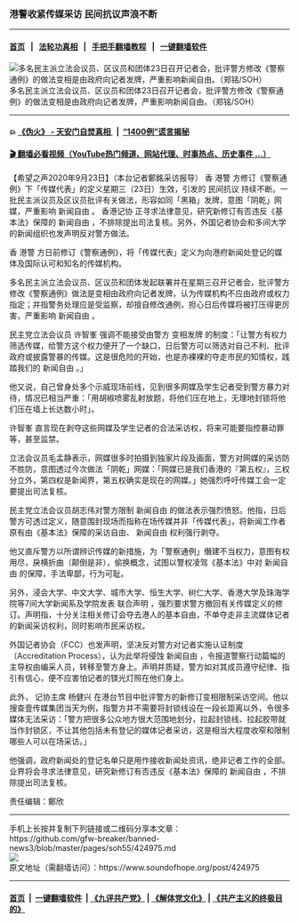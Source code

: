 ### 港警收紧传媒采访 民间抗议声浪不断
------------------------

#### [首页](https://github.com/gfw-breaker/banned-news3/blob/master/README.md) &nbsp;&nbsp;|&nbsp;&nbsp; [法轮功真相](https://github.com/begood0513/basic/blob/master/README.md)  &nbsp;&nbsp;|&nbsp;&nbsp; [手把手翻墙教程](https://github.com/gfw-breaker/guides/wiki)  &nbsp;&nbsp;|&nbsp;&nbsp; [一键翻墙软件](https://github.com/gfw-breaker/nogfw/blob/master/README.md)  



<div><img alt=" 多名民主派立法会议员、区议员和团体23日召开记者会，批评警方修改《警察通例》的做法变相是由政府向记者发牌，严重影响新闻自由。（郑铭/SOH）" src="https://img.soundofhope.org/2020-09/img_6132-1600871200576.jpg"/>
<br/><figcaption class="caption">
 多名民主派立法会议员、区议员和团体23日召开记者会，批评警方修改《警察通例》的做法变相是由政府向记者发牌，严重影响新闻自由。（郑铭/SOH）
</figcaption></div><hr/>

#### 💥 [《伪火》 - 天安门自焚真相 ](http://158.247.195.190:10000/videos/blog/weihuo.html)&nbsp; |&nbsp; [“1400例”谎言揭秘  ](http://158.247.195.190:10000/videos/blog/jiexi1400.html)

#### [ 🎬  翻墙必看视频（YouTube热门频道、网站代理、时事热点、历史事件 ...）](https://github.com/gfw-breaker/links/blob/master/banned.md)

<div><div class="Content__Wrapper sc-1bvya0-0 grZQxZ">
 <p class="meta-top">
  <span class="meta">
   【希望之声2020年9月23日】（本台记者鄭銘采访报导）
  </span>
  香
  <ok href="/term/1985">
   港警
  </ok>
  方修订《警察通例》下「传媒代表」的定义星期三（23日）生效，引发的
  <ok href="/term/382507">
   民间抗议
  </ok>
  持续不断。一批民主派议员及区议员批评有关做法，形容如同「黑箱」发牌，意图「阴乾」网媒，严重影响
  <ok href="/term/19499">
   新闻自由
  </ok>
  。
  <ok href="/term/95321">
   香港记协
  </ok>
  正寻求法律意见，研究新修订有否违反《基本法》保障的
  <ok href="/term/19499">
   新闻自由
  </ok>
  ，不排除提出司法复核。另外，外国记者协会和多间大学的新闻组织也发声明反对警方做法。
 </p>
 <p>
  香
  <ok href="/term/1985">
   港警
  </ok>
  方日前修订《警察通例》，将「传媒代表」定义为向港府新闻处登记的媒体及国际认可和知名的传媒机构。
 </p>
 <div class="AD_Embed__Wrap-sc-1xslmin-0 igMuqX module desktop">
  <div>
  </div>
 </div>
 <p>
  多名民主派立法会议员、区议员和团体发起联署并在星期三召开记者会，批评警方修改《警察通例》做法是变相由政府向记者发牌，认为传媒机构不应由政府或权力指定；并指警务处理应是受监察，却擅自修改通例，担心日后传媒将被打压得更厉害，严重影响
  <ok href="/term/19499">
   新闻自由
  </ok>
  。
 </p>
 <p>
  民主党立法会议员
  <ok href="/term/52396">
   许智峯
  </ok>
  强调不能接受由警方
  <ok href="/term/382513">
   变相发牌
  </ok>
  的制度：「让警方有权力筛选传媒，给警方这个权力便开了一个缺口，日后警方可以筛选对自己不利、批评政府或披露警暴的传媒。这是很危险的开始，也是赤裸裸的夺走市民的知情权，践踏我们的
  <ok href="/term/19499">
   新闻自由
  </ok>
  。」
 </p>
 <p>
  他又说，自己曾身处多个示威现场前线，见到很多网媒及学生记者受到警方暴力对待，情况已相当严重：「用胡椒喷雾乱射放题，将他们压在地上，无理地封锁将他们压在墙上长达数小时」。
 </p>
 <p>
  <ok href="/term/52396">
   许智峯
  </ok>
  直言现在剥夺这些网媒及学生记者的合法采访权，将来可能要指控暴动罪等，甚至监禁。
 </p>
 <p>
  立法会议员毛孟静表示，网媒很多时拍摄到独家片段及画面，警方对网媒的采访防不胜防，意图透过今次做法「阴乾」网媒：「网媒已是我们香港的『第五权』，三权分立外，第四权是新闻界，第五权确实是现在的网媒。」她强烈呼吁传媒工会一定要提出司法复核。
 </p>
 <p>
  民主党立法会议员胡志伟对警方限制
  <ok href="/term/19499">
   新闻自由
  </ok>
  的做法表示强烈愤怒。他指，日后警方可透过定义，随意围封现场而指称在场传媒并非「传媒代表」，将新闻工作者原有由《基本法》保障的采访自由、
  <ok href="/term/19499">
   新闻自由
  </ok>
  权利强行剥夺。
 </p>
 <p>
  他又直斥警方以所谓辨识传媒的新措施，为「警察通例」僭建不当权力，意图有权用尽，戾横折曲（颠倒是非），偷换概念，试图以警权凌驾《基本法》中对
  <ok href="/term/19499">
   新闻自由
  </ok>
  的保障，手法卑鄙，行为可耻。
 </p>
 <p>
  另外，浸会大学、中文大学、城市大学、恒生大学、树仁大学、香港大学及珠海学院等7间大学新闻系及学院发表
  <ok href="/term/3557">
   联合声明
  </ok>
  ，强烈要求警方撤回有关传媒定义的修订。声明指，十分关注相关修订会夺去港人的基本自由，不单夺走非主流媒体记者的新闻采访权利，同时影响市民采访权。
 </p>
 <p>
  外国记者协会（FCC）也发声明，坚决反对警方对记者实施认证制度（Accreditation Process），认为此举将侵蚀
  <ok href="/term/19499">
   新闻自由
  </ok>
  ，令报道警察行动篇幅的主导权由编采人员，转移至警方身上。声明并质疑，警方如对其成员遵守纪律、指引有信心，便不应害怕记者的镁光灯照在他们身上。
 </p>
 <p>
  此外，
  <ok href="/term/382516">
   记协主席
  </ok>
  <ok href="/term/282502">
   杨健兴
  </ok>
  在港台节目中批评警方的新修订变相限制采访空间。他以搜查壹传媒集团当天为例，指警方并不需要将封锁线设在一段长距离以外，令很多媒体无法采访：「警方把很多公众地方很大范围地划分，拉起封锁线、拉起胶带就当作封锁区，不让其他包括未有登记的媒体记者采访，这是相当大程度收窄和限制哪些人可以在场采访。」
 </p>
 <p>
  他强调，政府新闻处的登记名单只是用作接收新闻处资讯，绝非记者工作的全部。业界将会寻求法律意见，研究新修订有否违反《基本法》保障的
  <ok href="/term/19499">
   新闻自由
  </ok>
  ，不排除提出司法复核。
 </p>
 <p class="meta-btm">
  责任编辑：鄭欣
 </p>
</div>
</div>
<hr/>
手机上长按并复制下列链接或二维码分享本文章：<br/>
https://github.com/gfw-breaker/banned-news3/blob/master/pages/soh55/424975.md <br/>
<a href='https://github.com/gfw-breaker/banned-news3/blob/master/pages/soh55/424975.md'><img src='https://github.com/gfw-breaker/banned-news3/blob/master/pages/soh55/424975.md.png'/></a> <br/>
原文地址（需翻墙访问）：https://www.soundofhope.org/post/424975


------------------------
#### [首页](https://github.com/gfw-breaker/banned-news3/blob/master/README.md) &nbsp;|&nbsp; [一键翻墙软件](https://github.com/gfw-breaker/nogfw/blob/master/README.md) &nbsp;| [《九评共产党》](https://github.com/gfw-breaker/9ping.md/blob/master/README.md#九评之一评共产党是什么) | [《解体党文化》](https://github.com/gfw-breaker/jtdwh.md/blob/master/README.md) | [《共产主义的终极目的》](https://github.com/gfw-breaker/gczydzjmd.md/blob/master/README.md)


<img src='http://gfw-breaker.win/banned-news3/pages/soh55/424975.md' width='0px' height='0px'/>